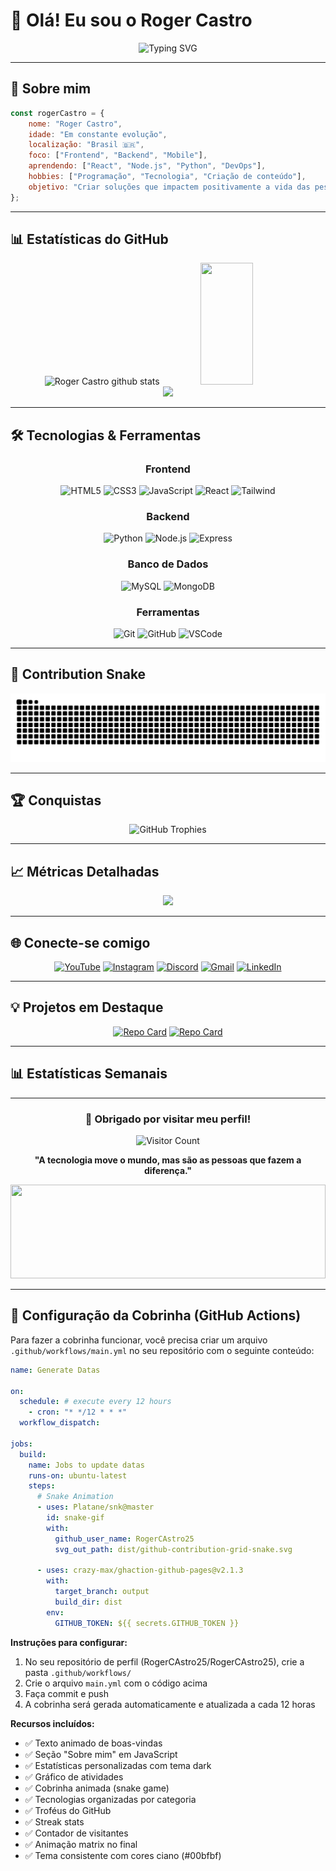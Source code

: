 # 👋 Olá! Eu sou o Roger Castro

<div align="center">
  
  ![Typing SVG](https://readme-typing-svg.herokuapp.com/?color=00bfbf&size=35&center=true&vCenter=true&width=1000&lines=Bem-vindo+ao+meu+perfil!+👋;Desenvolvedor+Frontend+e+Backend;Apaixonado+por+tecnologia+e+inovação;Sempre+em+busca+de+novos+desafios!)

</div>

---

## 🚀 Sobre mim

```javascript
const rogerCastro = {
    nome: "Roger Castro",
    idade: "Em constante evolução",
    localização: "Brasil 🇧🇷",
    foco: ["Frontend", "Backend", "Mobile"],
    aprendendo: ["React", "Node.js", "Python", "DevOps"],
    hobbies: ["Programação", "Tecnologia", "Criação de conteúdo"],
    objetivo: "Criar soluções que impactem positivamente a vida das pessoas"
};
```

---

## 📊 Estatísticas do GitHub

<div align="center">
  <img width="49%" height="195px" src="https://github-readme-stats.vercel.app/api?username=RogerCAstro25&show_icons=true&count_private=true&hide_border=true&title_color=00bfbf&icon_color=00bfbf&text_color=c9d1d9&bg_color=0d1117" alt="Roger Castro github stats" /> 
  
  <img width="41%" height="195px" src="https://github-readme-stats.vercel.app/api/top-langs/?username=RogerCAstro25&layout=compact&hide_border=true&title_color=00bfbf&text_color=00bfbf&bg_color=0d1117" />
</div>

<div align="center">
  <img width="90%" src="https://github-readme-activity-graph.vercel.app/graph?username=RogerCAstro25&custom_title=Gráfico%20de%20Contribuições&bg_color=0d1117&color=00bfbf&line=00bfbf&point=00bfbf&area_color=0d1117&title_color=00bfbf&area=true&hide_border=true" />
</div>

---

## 🛠️ Tecnologias & Ferramentas

<div align="center">
  
  ### Frontend
  <img src="https://img.shields.io/badge/HTML5-E34F26?style=for-the-badge&logo=html5&logoColor=white" alt="HTML5"/>
  <img src="https://img.shields.io/badge/CSS3-1572B6?style=for-the-badge&logo=css3&logoColor=white" alt="CSS3"/>
  <img src="https://img.shields.io/badge/JavaScript-F7DF1E?style=for-the-badge&logo=javascript&logoColor=black" alt="JavaScript"/>
  <img src="https://img.shields.io/badge/React-20232A?style=for-the-badge&logo=react&logoColor=61DAFB" alt="React"/>
  <img src="https://img.shields.io/badge/Tailwind_CSS-38B2AC?style=for-the-badge&logo=tailwind-css&logoColor=white" alt="Tailwind"/>
  
  ### Backend
  <img src="https://img.shields.io/badge/Python-3776AB?style=for-the-badge&logo=python&logoColor=white" alt="Python"/>
  <img src="https://img.shields.io/badge/Node.js-43853D?style=for-the-badge&logo=node.js&logoColor=white" alt="Node.js"/>
  <img src="https://img.shields.io/badge/Express.js-404D59?style=for-the-badge" alt="Express"/>
  
  ### Banco de Dados
  <img src="https://img.shields.io/badge/MySQL-00000F?style=for-the-badge&logo=mysql&logoColor=white" alt="MySQL"/>
  <img src="https://img.shields.io/badge/MongoDB-4EA94B?style=for-the-badge&logo=mongodb&logoColor=white" alt="MongoDB"/>
  
  ### Ferramentas
  <img src="https://img.shields.io/badge/Git-F05032?style=for-the-badge&logo=git&logoColor=white" alt="Git"/>
  <img src="https://img.shields.io/badge/GitHub-100000?style=for-the-badge&logo=github&logoColor=white" alt="GitHub"/>
  <img src="https://img.shields.io/badge/Visual_Studio_Code-0078D4?style=for-the-badge&logo=visual%20studio%20code&logoColor=white" alt="VSCode"/>
  
</div>

---

## 🐍 Contribution Snake

<div align="center">
  
  ![Snake animation](https://github.com/RogerCAstro25/RogerCAstro25/blob/output/github-contribution-grid-snake.svg)
  
</div>

---

## 🏆 Conquistas

<div align="center">
  
  ![GitHub Trophies](https://github-profile-trophy.vercel.app/?username=RogerCAstro25&theme=radical&no-frame=false&no-bg=false&margin-w=4)
  
</div>

---

## 📈 Métricas Detalhadas

<div align="center">
  
  <img src="https://github-readme-streak-stats.herokuapp.com/?user=RogerCAstro25&theme=radical&hide_border=true"/>
  
</div>

---

## 🌐 Conecte-se comigo

<div align="center">
  
  [![YouTube](https://img.shields.io/badge/YouTube-FF0000?style=for-the-badge&logo=youtube&logoColor=white)](https://youtube.com/@pedrocastro2013?si=NHASLfLqbyvY3P3v)
  [![Instagram](https://img.shields.io/badge/-Instagram-%23E4405F?style=for-the-badge&logo=instagram&logoColor=white)](https://www.instagram.com/roger.castro.23?igsh=cmFjdzNtdTAzZ21r&utm_source=qr)
  [![Discord](https://img.shields.io/badge/Discord-7289DA?style=for-the-badge&logo=discord&logoColor=white)](https://discord.gg/pedro_castro23)
  [![Gmail](https://img.shields.io/badge/-Gmail-%23333?style=for-the-badge&logo=gmail&logoColor=white)](mailto:pedrocastro.roger23@gmail.com)
  [![LinkedIn](https://img.shields.io/badge/-LinkedIn-%230077B5?style=for-the-badge&logo=linkedin&logoColor=white)](https://www.linkedin.com/in/pedro-castro-6b453595)
  
</div>

---

## 💡 Projetos em Destaque

<div align="center">
  
  [![Repo Card](https://github-readme-stats.vercel.app/api/pin/?username=RogerCAstro25&repo=nome-do-projeto&bg_color=0d1117&color=00bfbf&line_height=27&title_color=00bfbf&hide_border=true)](https://github.com/RogerCAstro25/nome-do-projeto)
  [![Repo Card](https://github-readme-stats.vercel.app/api/pin/?username=RogerCAstro25&repo=outro-projeto&bg_color=0d1117&color=00bfbf&line_height=27&title_color=00bfbf&hide_border=true)](https://github.com/RogerCAstro25/outro-projeto)
  
</div>

---

## 📊 Estatísticas Semanais

<!--START_SECTION:waka-->
<!--END_SECTION:waka-->

---

<div align="center">
  
  ### 💙 Obrigado por visitar meu perfil!
  
  ![Visitor Count](https://komarev.com/ghpvc/?username=RogerCAstro25&color=00bfbf&style=flat-square&label=Visitantes)
  
  **"A tecnologia move o mundo, mas são as pessoas que fazem a diferença."**
  
  <img src="https://raw.githubusercontent.com/rodrigograca31/rodrigograca31/master/matrix.svg" width="100%" height="150px"/>
  
</div>

---

## 🎯 Configuração da Cobrinha (GitHub Actions)

Para fazer a cobrinha funcionar, você precisa criar um arquivo `.github/workflows/main.yml` no seu repositório com o seguinte conteúdo:

```yaml
name: Generate Datas

on:
  schedule: # execute every 12 hours
    - cron: "* */12 * * *"
  workflow_dispatch:

jobs:
  build:
    name: Jobs to update datas
    runs-on: ubuntu-latest
    steps:
      # Snake Animation
      - uses: Platane/snk@master
        id: snake-gif
        with:
          github_user_name: RogerCAstro25
          svg_out_path: dist/github-contribution-grid-snake.svg

      - uses: crazy-max/ghaction-github-pages@v2.1.3
        with:
          target_branch: output
          build_dir: dist
        env:
          GITHUB_TOKEN: ${{ secrets.GITHUB_TOKEN }}
```

**Instruções para configurar:**

1. No seu repositório de perfil (RogerCAstro25/RogerCAstro25), crie a pasta `.github/workflows/`
2. Crie o arquivo `main.yml` com o código acima
3. Faça commit e push
4. A cobrinha será gerada automaticamente e atualizada a cada 12 horas

**Recursos incluídos:**
- ✅ Texto animado de boas-vindas
- ✅ Seção "Sobre mim" em JavaScript
- ✅ Estatísticas personalizadas com tema dark
- ✅ Gráfico de atividades
- ✅ Cobrinha animada (snake game)
- ✅ Tecnologias organizadas por categoria
- ✅ Troféus do GitHub
- ✅ Streak stats
- ✅ Contador de visitantes
- ✅ Animação matrix no final
- ✅ Tema consistente com cores ciano (#00bfbf)

